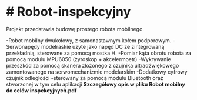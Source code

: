 <h1><b><big># Robot-inspekcyjny</big></b></h1>
Projekt przedstawia budowę prostego robota mobilnego.

-Robot mobilny dwukołowy, z samonastawnym kołem podporowym.
-Serwonapędy modelraskie uzyte jako napęd DC ze zintegrowaną przekładnią, sterowane za pomocą mostka H.
-Pomiar kąta obrotu robota za pomocą modułu MPU6050 (żyroskop + akcelermoetr)
-Wykrywanie przeszkód za pomocą skanera złożonego z czujnika ultradźwiękowego zamontowanego na serwomechanizmie modelarskim
-Dodatkowy cyfrowy czujnik odległości
-sterowany za pomocą modułu Bluetooth oraz stworzonej w tym celu aplikacji 
<b> Szczegółowy opis w pliku Robot mobilny do celów inspekcyjnych.pdf </b>
